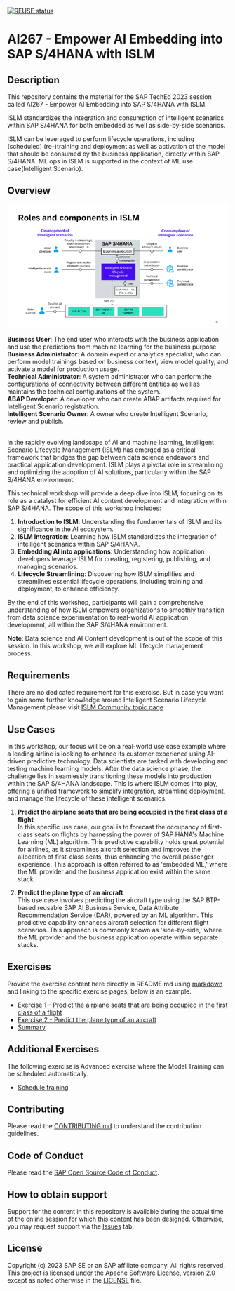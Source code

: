[![REUSE status](https://api.reuse.software/badge/github.com/SAP-samples/teched2023-AI267)](https://api.reuse.software/info/github.com/SAP-samples/teched2023-AI267)

# AI267 - Empower AI Embedding into SAP S/4HANA with ISLM 

## Description

This repository contains the material for the SAP TechEd 2023 session called AI267 - Empower AI Embedding into SAP S/4HANA with ISLM.

ISLM standardizes the integration and consumption of intelligent scenarios within SAP S/4HANA for both embedded as well as side-by-side scenarios.

ISLM can be leveraged to perform lifecycle operations, including (scheduled) (re-)training and deployment as well as activation of the model that should be consumed by the business application, directly within SAP S/4HANA. ML ops in ISLM is supported in the context of ML use case(Intelligent Scenario). 

## Overview
![](Overview.png) <br>

**Business User**:  The end user who interacts with the business application and use the predictions from machine learning for the business purpose.<br>
**Business Administrator**:   A domain expert or analytics specialist, who can perform model trainings based on business context, view model quality, and activate a model for production usage.<br>
**Technical Administrator**:  A system administrator who can perform the configurations of connectivity between different entities as well as maintains the technical configurations of the system.<br>
**ABAP Developer**: A developer who can create ABAP artifacts required for Intelligent Scenario registration.<br>
**Intelligent Scenario Owner**: A owner who create Intelligent Scenario, review and publish.

<br>
In the rapidly evolving landscape of AI and machine learning, Intelligent Scenario Lifecycle Management (ISLM) has emerged as a critical framework that bridges the gap between data science endeavors and practical application development. ISLM plays a pivotal role in streamlining and optimizing the adoption of AI solutions, particularly within the SAP S/4HANA environment.

This technical workshop will provide a deep dive into ISLM, focusing on its role as a catalyst for efficient AI content development and integration within SAP S/4HANA. The scope of this workshop includes:
1)	**Introduction to ISLM**: Understanding the fundamentals of ISLM and its significance in the AI ecosystem.
2)	**ISLM Integration**: Learning how ISLM standardizes the integration of intelligent scenarios within SAP S/4HANA.
3)	**Embedding AI into applications**: Understanding how application developers leverage ISLM for creating, registering, publishing, and managing scenarios.
4)	**Lifecycle Streamlining**: Discovering how ISLM simplifies and streamlines essential lifecycle operations, including training and deployment, to enhance efficiency.



By the end of this workshop, participants will gain a comprehensive understanding of how ISLM empowers organizations to smoothly transition from data science experimentation to real-world AI application development, all within the SAP S/4HANA environment.

**Note**: Data science and AI Content development is out of the scope of this session. In this workshop, we will explore ML lifecycle management process. 


## Requirements

There are no dedicated requirement for this exercise. But in case you want to gain some further knowledge around Intelligent Scenario Lifecycle Management please visit
[ISLM Community topic page](https://community.sap.com/topics/intelligent-scenario-lifecycle-management-s4hana)
## Use Cases

In this workshop, our focus will be on a real-world use case example where a leading airline is looking to enhance its customer experience using AI-driven predictive technology. Data scientists are tasked with developing and testing machine learning models. After the data science phase, the challenge lies in seamlessly transitioning these models into production within the SAP S/4HANA landscape. This is where ISLM comes into play, offering a unified framework to simplify integration, streamline deployment, and manage the lifecycle of these intelligent scenarios.


1)	**Predict the airplane seats that are being occupied in the first class of a flight** <br/>
   In this specific use case, our goal is to forecast the occupancy of first-class seats on flights by harnessing the power of SAP HANA's Machine Learning (ML) algorithm. This predictive capability holds great potential for airlines, as it streamlines aircraft selection and improves the allocation of first-class seats, thus enhancing the overall passenger experience. This approach is often referred to as 'embedded ML,' where the ML provider and the business application exist within the same stack.
   
2)	**Predict the plane type of an aircraft** <br/>
   This use case involves predicting the aircraft type using the SAP BTP-based reusable SAP AI Business Service, Data Attribute Recommendation Service (DAR), powered by an ML algorithm. This predictive capability enhances aircraft selection for different flight scenarios. This approach is commonly known as 'side-by-side,' where the ML provider and the business application operate within separate stacks.


    



## Exercises

Provide the exercise content here directly in README.md using [markdown](https://guides.github.com/features/mastering-markdown/) and linking to the specific exercise pages, below is an example.

- [Exercise 1 - Predict the airplane seats that are being occupied in the first class of a flight](exercises/ex0/)
- [Exercise 2 - Predict the plane type of an aircraft](exercises/ex1/)
- [Summary](exercises/ex2/)


## Additional Exercises
The following exercise is Advanced exercise where the Model Training can be scheduled automatically.

- [Schedule training](exercises/ex3/)

  
## Contributing
Please read the [CONTRIBUTING.md](./CONTRIBUTING.md) to understand the contribution guidelines.

## Code of Conduct
Please read the [SAP Open Source Code of Conduct](https://github.com/SAP-samples/.github/blob/main/CODE_OF_CONDUCT.md).

## How to obtain support

Support for the content in this repository is available during the actual time of the online session for which this content has been designed. Otherwise, you may request support via the [Issues](../../issues) tab.

## License
Copyright (c) 2023 SAP SE or an SAP affiliate company. All rights reserved. This project is licensed under the Apache Software License, version 2.0 except as noted otherwise in the [LICENSE](LICENSES/Apache-2.0.txt) file.
